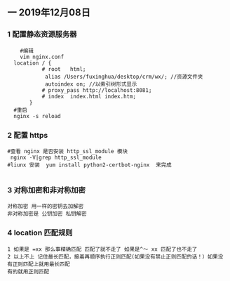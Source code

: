 
## 一 2019年12月08日

### 1 配置静态资源服务器

```pwd
	#编辑
	vim nginx.conf
  location / {
           # root   html;
            alias /Users/fuxinghua/desktop/crm/wx/; //资源文件夹
            autoindex on; //以索引树形式显示
           # proxy_pass http://localhost:8081;
           # index  index.html index.htm;
       }
  #重启
  nginx -s reload
```

### 2 配置 https 

```pwd
#查看 nginx 是否安装 http_ssl_module 模块
 nginx -V|grep http_ssl_module
#liunx 安装  yum install python2-certbot-nginx  来完成


```


### 3 对称加密和非对称加密

```pwd
对称加密 用一样的密钥去加解密 
非对称加密是 公钥加密 私钥解密
```

### 4 location 匹配规则

```pwd
1 如果是 =xx 那么事精确匹配 匹配了就不走了 如果是^～ xx 匹配了也不走了 
2 以上不上 记住最长匹配，接着再顺序执行正则匹配(如果没有禁止正则匹配的话！）如果没有正则匹配上就用最长匹配
有的就用正则匹配

```
